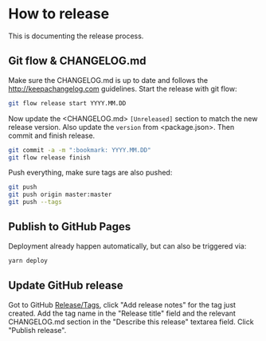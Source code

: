 # How to release

This is documenting the release process.


## Git flow & CHANGELOG.md

Make sure the CHANGELOG.md is up to date and follows the http://keepachangelog.com guidelines.
Start the release with git flow:
```sh
git flow release start YYYY.MM.DD
```
Now update the <CHANGELOG.md> `[Unreleased]` section to match the new release version.
Also update the `version` from <package.json>.
Then commit and finish release.
```sh
git commit -a -m ":bookmark: YYYY.MM.DD"
git flow release finish
```
Push everything, make sure tags are also pushed:
```sh
git push
git push origin master:master
git push --tags
```

## Publish to GitHub Pages
Deployment already happen automatically, but can also be triggered via:
```sh
yarn deploy
```

## Update GitHub release
Got to GitHub [Release/Tags](https://github.com/AndreMiras/loan-calculator/tags), click "Add release notes" for the tag just created.
Add the tag name in the "Release title" field and the relevant CHANGELOG.md section in the "Describe this release" textarea field.
Click "Publish release".
